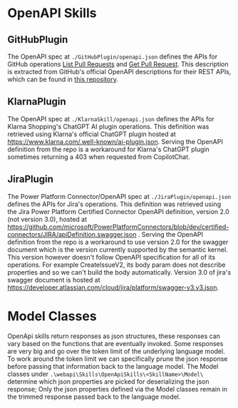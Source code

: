# OpenAPI Skills

## GitHubPlugin

The OpenAPI spec at `./GitHubPlugin/openapi.json` defines the APIs for GitHub operations
[List Pull Requests](https://docs.github.com/en/rest/pulls/pulls?apiVersion=2022-11-28#list-pull-requests) and
[Get Pull Request](https://docs.github.com/en/rest/pulls/pulls?apiVersion=2022-11-28#get-a-pull-request).
This description is extracted from GitHub's official OpenAPI descriptions for their REST APIs, which can be found in
[this repository](https://github.com/github/rest-api-description/blob/main/descriptions/ghec/ghec.2022-11-28.json).

## KlarnaPlugin

<!-- Change file path once renaming is done: https://github.com/microsoft/semantic-kernel/issues/2119 -->

The OpenAPI spec at `./KlarnaSkill/openapi.json` defines the APIs for Klarna Shopping's ChatGPT AI plugin operations.
This definition was retrieved using Klarna's official ChatGPT plugin hosted at https://www.klarna.com/.well-known/ai-plugin.json.
Serving the OpenAPI definition from the repo is a workaround for Klarna's ChatGPT plugin sometimes returning a 403 when requested from CopilotChat.

## JiraPlugin

The Power Platform Connector/OpenAPI spec at `./JiraPlugin/openapi.json` defines the APIs for Jira's operations.
This definition was retrieved using the Jira Power Platform Certified Connector OpenAPI definition, version 2.0 (not version 3.0), hosted at https://github.com/microsoft/PowerPlatformConnectors/blob/dev/certified-connectors/JIRA/apiDefinition.swagger.json .
Serving the OpenAPI definition from the repo is a workaround to use version 2.0 for the swagger document which is the version currently supported by the semantic kernel.
This version however doesn't follow OpenAPI specification for all of its operations.
For example CreateIssueV2, its body param does not describe properties and so we can't build the body automatically.
Version 3.0 of jira's swagger document is hosted at https://developer.atlassian.com/cloud/jira/platform/swagger-v3.v3.json.

# Model Classes

OpenApi skills return responses as json structures, these responses can vary based on the functions that are eventually invoked. Some responses are very big and go over the token limit of the underlying language model. To work around the token limit we can specifically prune the json response before passing that information back to the language model.
The Model classes under `.\webapi\Skills\OpenApiSkills\<SkillName>\Model\` determine which json properties are picked for deserializing the json response; Only the json properties defined via the Model classes remain in the trimmed response passed back to the language model.

